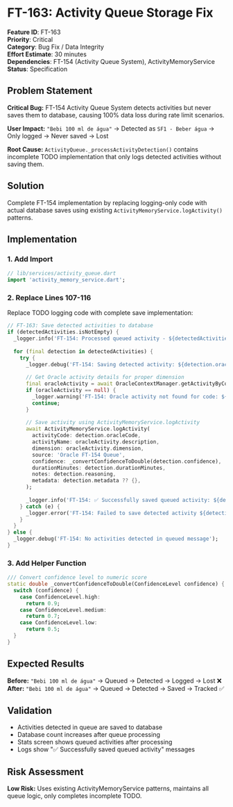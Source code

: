 # FT-163: Activity Queue Storage Fix

**Feature ID**: FT-163  
**Priority**: Critical  
**Category**: Bug Fix / Data Integrity  
**Effort Estimate**: 30 minutes  
**Dependencies**: FT-154 (Activity Queue System), ActivityMemoryService  
**Status**: Specification  

## Problem Statement

**Critical Bug:** FT-154 Activity Queue System detects activities but never saves them to database, causing 100% data loss during rate limit scenarios.

**User Impact:** `"Bebi 100 ml de água"` → Detected as `SF1 - Beber água` → Only logged → Never saved → Lost

**Root Cause:** `ActivityQueue._processActivityDetection()` contains incomplete TODO implementation that only logs detected activities without saving them.

## Solution

Complete FT-154 implementation by replacing logging-only code with actual database saves using existing `ActivityMemoryService.logActivity()` patterns.

## Implementation

### 1. Add Import
```dart
// lib/services/activity_queue.dart
import 'activity_memory_service.dart';
```

### 2. Replace Lines 107-116
Replace TODO logging code with complete save implementation:

```dart
// FT-163: Save detected activities to database
if (detectedActivities.isNotEmpty) {
  _logger.info('FT-154: Processed queued activity - ${detectedActivities.length} activities detected');
  
  for (final detection in detectedActivities) {
    try {
      _logger.debug('FT-154: Saving detected activity: ${detection.oracleCode} - ${detection.activityName}');
      
      // Get Oracle activity details for proper dimension
      final oracleActivity = await OracleContextManager.getActivityByCode(detection.oracleCode);
      if (oracleActivity == null) {
        _logger.warning('FT-154: Oracle activity not found for code: ${detection.oracleCode}');
        continue;
      }
      
      // Save activity using ActivityMemoryService.logActivity
      await ActivityMemoryService.logActivity(
        activityCode: detection.oracleCode,
        activityName: oracleActivity.description,
        dimension: oracleActivity.dimension,
        source: 'Oracle FT-154 Queue',
        confidence: _convertConfidenceToDouble(detection.confidence),
        durationMinutes: detection.durationMinutes,
        notes: detection.reasoning,
        metadata: detection.metadata ?? {},
      );
      
      _logger.info('FT-154: ✅ Successfully saved queued activity: ${detection.oracleCode}');
    } catch (e) {
      _logger.error('FT-154: Failed to save detected activity ${detection.oracleCode}: $e');
    }
  }
} else {
  _logger.debug('FT-154: No activities detected in queued message');
}
```

### 3. Add Helper Function
```dart
/// Convert confidence level to numeric score
static double _convertConfidenceToDouble(ConfidenceLevel confidence) {
  switch (confidence) {
    case ConfidenceLevel.high:
      return 0.9;
    case ConfidenceLevel.medium:
      return 0.7;
    case ConfidenceLevel.low:
      return 0.5;
  }
}
```

## Expected Results

**Before:** `"Bebi 100 ml de água"` → Queued → Detected → Logged → Lost ❌  
**After:** `"Bebi 100 ml de água"` → Queued → Detected → Saved → Tracked ✅

## Validation

- Activities detected in queue are saved to database
- Database count increases after queue processing  
- Stats screen shows queued activities after processing
- Logs show "✅ Successfully saved queued activity" messages

## Risk Assessment

**Low Risk:** Uses existing ActivityMemoryService patterns, maintains all queue logic, only completes incomplete TODO.
